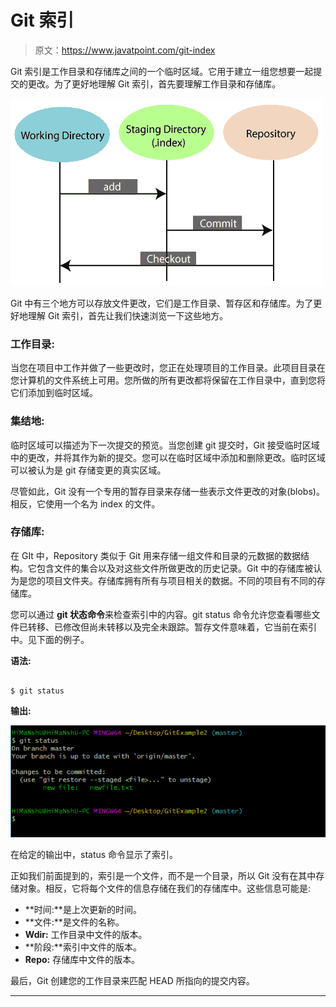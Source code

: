 # Git 索引

> 原文：<https://www.javatpoint.com/git-index>

Git 索引是工作目录和存储库之间的一个临时区域。它用于建立一组您想要一起提交的更改。为了更好地理解 Git 索引，首先要理解工作目录和存储库。

![Git Index](img/05d99aaf8edaf05a9a15cd900d2df698.png)

Git 中有三个地方可以存放文件更改，它们是工作目录、暂存区和存储库。为了更好地理解 Git 索引，首先让我们快速浏览一下这些地方。

### 工作目录:

当您在项目中工作并做了一些更改时，您正在处理项目的工作目录。此项目目录在您计算机的文件系统上可用。您所做的所有更改都将保留在工作目录中，直到您将它们添加到临时区域。

### 集结地:

临时区域可以描述为下一次提交的预览。当您创建 git 提交时，Git 接受临时区域中的更改，并将其作为新的提交。您可以在临时区域中添加和删除更改。临时区域可以被认为是 git 存储变更的真实区域。

尽管如此，Git 没有一个专用的暂存目录来存储一些表示文件更改的对象(blobs)。相反，它使用一个名为 index 的文件。

### 存储库:

在 GIt 中，Repository 类似于 Git 用来存储一组文件和目录的元数据的数据结构。它包含文件的集合以及对这些文件所做更改的历史记录。Git 中的存储库被认为是您的项目文件夹。存储库拥有所有与项目相关的数据。不同的项目有不同的存储库。

您可以通过 **git 状态命令**来检查索引中的内容。git status 命令允许您查看哪些文件已转移、已修改但尚未转移以及完全未跟踪。暂存文件意味着，它当前在索引中。见下面的例子。

**语法:**

```

$ git status

```

**输出:**

![Git Index](img/d0e348be3fc5c9dfe314327a2e97c323.png)

在给定的输出中，status 命令显示了索引。

正如我们前面提到的，索引是一个文件，而不是一个目录，所以 Git 没有在其中存储对象。相反，它将每个文件的信息存储在我们的存储库中。这些信息可能是:

*   **时间:**是上次更新的时间。
*   **文件:**是文件的名称。
*   **Wdir:** 工作目录中文件的版本。
*   **阶段:**索引中文件的版本。
*   **Repo:** 存储库中文件的版本。

最后，Git 创建您的工作目录来匹配 HEAD 所指向的提交内容。

* * *